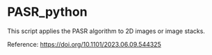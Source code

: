 # PASR_python

This script applies the PASR algorithm to 2D images or image stacks.

Reference: https://doi.org/10.1101/2023.06.09.544325
